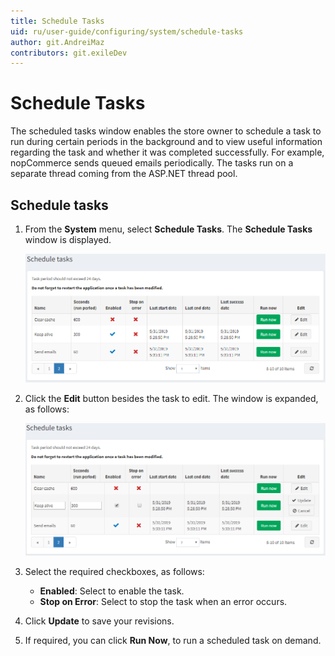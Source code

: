```yaml
---
title: Schedule Tasks
uid: ru/user-guide/configuring/system/schedule-tasks
author: git.AndreiMaz
contributors: git.exileDev
---
```

# Schedule Tasks

The scheduled tasks window enables the store owner to schedule a task to run during certain periods in the background and to view useful information regarding the task and whether it was completed successfully. For example, nopCommerce sends queued emails periodically. The tasks run on a separate thread coming from the ASP.NET thread pool.

## Schedule tasks

1. From the **System** menu, select **Schedule Tasks**. The **Schedule Tasks** window is displayed.

    ![Schedule tasks](_static/schedule-tasks/schedule-tasks.png)
1. Click the **Edit** button besides the task to edit. The window is expanded, as follows:

    ![Schedule tasks - Edit](_static/schedule-tasks/schedule-tasks-edit.png)
1. Select the required checkboxes, as follows:
    * **Enabled**: Select to enable the task.
    * **Stop on Error**: Select to stop the task when an error occurs.
1. Click **Update** to save your revisions.
1. If required, you can click **Run Now**, to run a scheduled task on demand.
